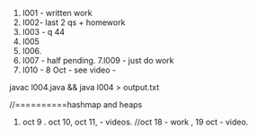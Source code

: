 1. l001 - written work 
2. l002- last 2 qs + homework 
3. l003 - q 44
4. l005 
5. l006.
6. l007 - half pending.
7.l009 - just do work 
8. l010 - 8 Oct - see video -


javac l004.java && java l004 > output.txt



//==========hashmap and heaps
1. oct 9 . oct 10, oct 11, - videos.
//oct 18 - work , 19 oct - video.
